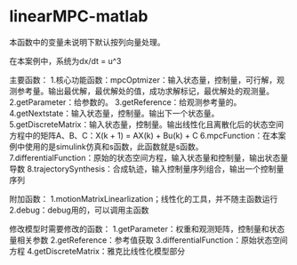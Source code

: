# linearMPC-matlab
本函数中的变量未说明下默认按列向量处理。

在本案例中，系统为dx/dt = u^3

主要函数：
1.核心功能函数：mpcOptmizer：输入状态量，控制量，可行解，观测参考量。输出最优解，最优解处的值，成功求解标记，最优解处的观测量。
2.getParameter：给参数的。
3.getReference：给观测参考量的。
4.getNextstate：输入状态量，控制量。输出下一个状态量。
5.getDiscreteMatrix：输入状态量，控制量。输出线性化且离散化后的状态空间方程中的矩阵A、B、C：X(k + 1) = AX(k) + Bu(k) + C
6.mpcFunction：在本案例中使用的是simulink仿真和s函数，此函数就是s函数。
7.differentialFunction：原始的状态空间方程，输入状态量和控制量，输出状态量导数
8.trajectorySynthesis：合成轨迹，输入控制量序列组合，输出一个控制量序列

附加函数：
1.motionMatrixLinearlization；线性化的工具，并不随主函数运行
2.debug：debug用的，可以调用主函数

修改模型时需要修改的函数：
1.getParameter：权重和观测矩阵，控制量和状态量相关参数
2.getReference：参考值获取
3.differentialFunction：原始状态空间方程
4.getDiscreteMatrix：雅克比线性化模型部分
